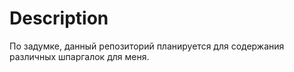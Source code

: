 # Description
По задумке, данный репозиторий планируется для содержания различных шпаргалок для меня.
